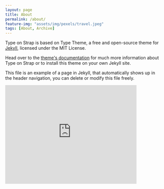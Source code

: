 ```yaml
---
layout: page
title: About
permalink: /about/
feature-img: "assets/img/pexels/travel.jpeg"
tags: [About, Archive]
---
```


Type on Strap is based on Type Theme, a free and open-source theme for [Jekyll](http://jekyllrb.com/), licensed under the MIT License.

Head over to the [theme's documentation](https://github.io/sylhare/Type-on-Strap) for much more information about Type on Strap or to install this theme on your own Jekyll site.

This file is an example of a page in Jekyll, that automatically shows up in the header navigation, you can delete or modify this file freely.

<iframe width="420" height="315" src="http://www.youtube.com/embed/dQw4w9WgXcQ" frameborder="0" allowfullscreen></iframe>
 
